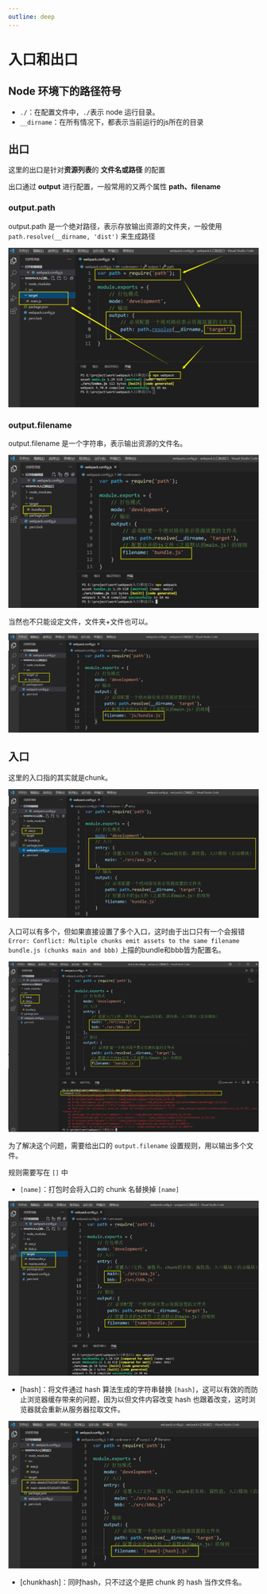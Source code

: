 ```yaml
---
outline: deep
---
```


# 入口和出口

## Node 环境下的路径符号

- `./`：在配置文件中，`./`表示 node 运行目录。
- `__dirname`：在所有情况下，都表示当前运行的js所在的目录

## 出口

这里的出口是针对**资源列表**的 **文件名或路径** 的配置

出口通过 **output** 进行配置，一般常用的又两个属性 **path、filename**

### output.path

output.path 是一个绝对路径，表示存放输出资源的文件夹，一般使用 `path.resolve(__dirname, 'dist')` 来生成路径

![alt text](image-8.png)

### output.filename

output.filename 是一个字符串，表示输出资源的文件名。

![alt text](image-9.png)

当然也不只能设定文件，文件夹+文件也可以。

![alt text](image-10.png)

## 入口

这里的入口指的其实就是chunk。

![alt text](image-11.png)

入口可以有多个，但如果直接设置了多个入口，这时由于出口只有一个会报错 `Error: Conflict: Multiple chunks emit assets to the same filename bundle.js (chunks main and bbb)` 上描的bundle和bbb皆为配置名。

![alt text](image-12.png)

为了解决这个问题，需要给出口的 `output.filename` 设置规则，用以输出多个文件。

规则需要写在 `[]` 中

- `[name]`：打包时会将入口的 chunk 名替换掉 `[name]`

![alt text](image-13.png)

- [hash]：将文件通过 hash 算法生成的字符串替换 `[hash]`，这可以有效的而防止浏览器缓存带来的问题，因为以但文件内容改变 hash 也跟着改变，这时浏览器就会重新从服务器拉取文件。

![alt text](image-14.png)

- [chunkhash]：同时hash，只不过这个是把 chunk 的 hash 当作文件名。
